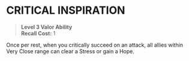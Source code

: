 # CRITICAL INSPIRATION

> **Level 3 Valor Ability**  
> **Recall Cost:** 1

Once per rest, when you critically succeed on an attack, all allies within Very Close range can clear a Stress or gain a Hope.
